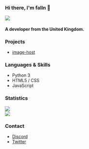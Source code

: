 ### Hi there, I'm falln 👋

![](https://komarev.com/ghpvc/?username=fallnx) <br/>

#### A developer from the United Kingdom.

### Projects

- [image-host](https://github.com/fallnx/image-host)


### Languages & Skills

- Python 3 
- HTML5 / CSS
- JavaScript

### Statistics

![](https://github-readme-stats.vercel.app/api?username=fallnx&count_private=true&show_icons=true&theme=tokyonight) <br/>
![](https://github-readme-stats.vercel.app/api/wakatime?username=fallnx&theme=tokyonight)

### Contact

- [Discord](https://discord.com/users/818623172412178473)
- [Twitter](https://twitter.com/fallnx)
